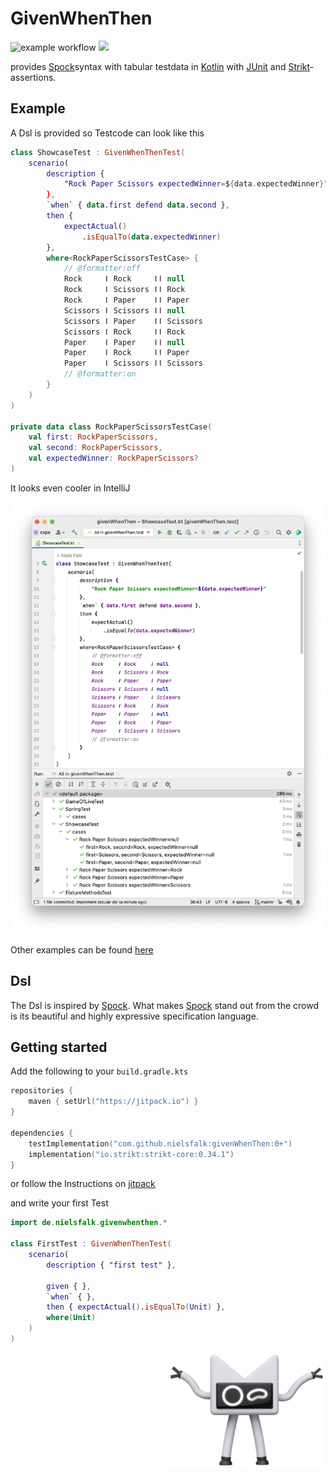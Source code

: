 # GivenWhenThen
![example workflow](https://github.com/nielsfalk/givenWhenThen/actions/workflows/gradle.yml/badge.svg)
[![](https://jitpack.io/v/nielsfalk/givenWhenThen.svg)](https://jitpack.io/#nielsfalk/givenWhenThen)


provides [Spock](https://spockframework.org/)syntax with tabular testdata in [Kotlin](https://kotlinlang.org/) with [JUnit](https://junit.org/junit5/) and [Strikt](https://strikt.io/)-assertions.


## Example

A Dsl is provided so Testcode can look like this

```kotlin
class ShowcaseTest : GivenWhenThenTest(
    scenario(
        description {
            "Rock Paper Scissors expectedWinner=${data.expectedWinner}"
        },
        `when` { data.first defend data.second },
        then {
            expectActual()
                .isEqualTo(data.expectedWinner)
        },
        where<RockPaperScissorsTestCase> {
            // @formatter:off
            Rock     ǀ Rock     ǀǀ null
            Rock     ǀ Scissors ǀǀ Rock
            Rock     ǀ Paper    ǀǀ Paper
            Scissors ǀ Scissors ǀǀ null
            Scissors ǀ Paper    ǀǀ Scissors
            Scissors ǀ Rock     ǀǀ Rock
            Paper    ǀ Paper    ǀǀ null
            Paper    ǀ Rock     ǀǀ Paper
            Paper    ǀ Scissors ǀǀ Scissors
            // @formatter:on
        }
    )
)

private data class RockPaperScissorsTestCase(
    val first: RockPaperScissors,
    val second: RockPaperScissors,
    val expectedWinner: RockPaperScissors?
)
```

It looks even cooler in IntelliJ

![IntelliJ screenshot](screenshotShowcase.png "Title")

Other examples can be found [here](https://github.com/nielsfalk/givenWhenThen/tree/master/src/test/kotlin/de/nielsfalk/givenwhenthen/example)


## Dsl

The Dsl is inspired by [Spock](https://spockframework.org/).
What makes [Spock](https://spockframework.org/) stand out from the crowd is its beautiful and highly expressive specification language.


## Getting started

Add the following to your ```build.gradle.kts```

```kotlin
repositories {
    maven { setUrl("https://jitpack.io") }
}

dependencies {
    testImplementation("com.github.nielsfalk:givenWhenThen:0+")
    implementation("io.strikt:strikt-core:0.34.1")
}
```

or follow the Instructions on [jitpack](https://jitpack.io/#nielsfalk/givenWhenThen)

and write your first Test

```kotlin
import de.nielsfalk.givenwhenthen.*

class FirstTest : GivenWhenThenTest(
    scenario(
        description { "first test" },

        given { },
        `when` { },
        then { expectActual().isEqualTo(Unit) },
        where(Unit)
    )
)
```

[<div align="right"><img src="KotlinMascot.png" width="50%" /></div>](https://kotlinlang.org/docs/kotlin-mascot.html)

